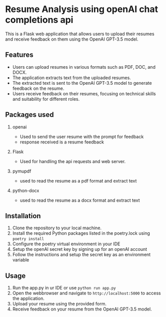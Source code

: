 # Resume Analysis using openAI chat completions api


This is a Flask web application that allows users to upload their resumes and receive feedback on them using the OpenAI GPT-3.5 model.

## Features
- Users can upload resumes in various formats such as PDF, DOC, and DOCX.
- The application extracts text from the uploaded resumes.
- The extracted text is sent to the OpenAI GPT-3.5 model to generate feedback on the resume.
- Users receive feedback on their resumes, focusing on technical skills and suitability for different roles.

## Packages used
1. openai
    - Used to send the user resume with the prompt for feedback
    - response received is a resume feedback 

2. Flask
    - Used for handling the api requests and web server.

3. pymupdf
    - used to read the resume as a pdf format and extract text

4. python-docx
    - used to read the resume as a docx format and extract text


## Installation
1. Clone the repository to your local machine.
2. Install the required Python packages listed in the poetry.lock using `poetry install`
3. Configure the poetry virtual environment in your IDE
4. Setup the openAI secret key by signing up for an openAI account
5. Follow the instructions and setup the secret key as an environment variable

## Usage
1. Run the app.py in ur IDE or use `python run app.py`
2. Open the webbrowser and navigate to `http://localhost:5000` to access the application.
3. Upload your resume using the provided form.
4. Receive feedback on your resume from the OpenAI GPT-3.5 model.